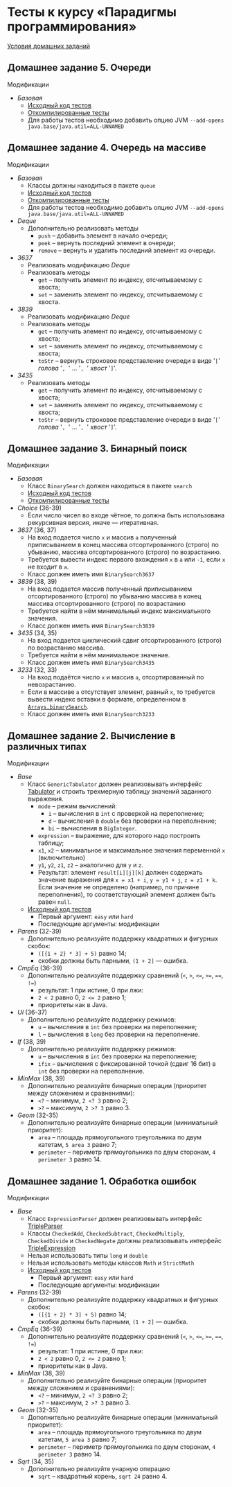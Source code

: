# Тесты к курсу «Парадигмы программирования»

[Условия домашних заданий](https://www.kgeorgiy.info/courses/paradigms/homeworks.html)


## Домашнее задание 5. Очереди

Модификации
 * *Базовая*
    * [Исходный код тестов](java/queue/QueueTest.java)
    * [Откомпилированные тесты](artifacts/queue/QueueTest.jar)
    * Для работы тестов необходимо добавить опцию JVM `--add-opens java.base/java.util=ALL-UNNAMED`


## Домашнее задание 4. Очередь на массиве

Модификации
 * *Базовая*
    * Классы должны находиться в пакете `queue`
    * [Исходный код тестов](java/queue/ArrayQueueTest.java)
    * [Откомпилированные тесты](artifacts/queue/ArrayQueueTest.jar)
    * Для работы тестов необходимо добавить опцию JVM `--add-opens java.base/java.util=ALL-UNNAMED`
 * *Deque*
    * Дополнительно реализовать методы
        * `push` – добавить элемент в начало очереди;
        * `peek` – вернуть последний элемент в очереди;
        * `remove` – вернуть и удалить последний элемент из очереди.
 * *3637*
    * Реализовать модификацию *Deque*
    * Реализовать методы
        * `get` – получить элемент по индексу, отсчитываемому с хвоста;
        * `set` – заменить элемент по индексу, отсчитываемому с хвоста.
 * *3839*
    * Реализовать модификацию *Deque*
    * Реализовать методы
        * `get` – получить элемент по индексу, отсчитываемому с хвоста;
        * `set` – заменить элемент по индексу, отсчитываемому с хвоста;
        * `toStr` – вернуть строковое представление
          очереди в виде '`[`' _голова_ '`, `' ... '`, `' _хвост_ '`]`'.
 * *3435*
    * Реализовать методы
        * `get` – получить элемент по индексу, отсчитываемому с хвоста;
        * `set` – заменить элемент по индексу, отсчитываемому с хвоста;
        * `toStr` – вернуть строковое представление
          очереди в виде '`[`' _голова_ '`, `' ... '`, `' _хвост_ '`]`'.


## Домашнее задание 3. Бинарный поиск

Модификации
 * *Базовая*
    * Класс `BinarySearch` должен находиться в пакете `search`
    * [Исходный код тестов](java/search/BinarySearchTest.java)
    * [Откомпилированные тесты](artifacts/search/BinarySearchTest.jar)
 * *Choice* (36-39)
    * Если число чисел во входе чётное, то должна быть использована
      рекурсивная версия, иначе — итеративная.
 * *3637* (36, 37)
    * На вход подается число `x` и массив `a` полученный приписыванием
      в конец массива отсортированного (строго) по убыванию,
      массива отсортированного (строго) по возрастанию.
    * Требуется вывести индекс первого вхождения `x` в `a` или `-1`, если `x` не входит в `a`.
    * Класс должен иметь имя `BinarySearch3637`
 * *3839* (38, 39)
    * На вход подается массив полученный приписыванием
      отсортированного (строго) по убыванию массива
      в конец массива отсортированного (строго) по возрастанию
    * Требуется найти в нём минимальный индекс максимального значения.
    * Класс должен иметь имя `BinarySearch3839`
 * *3435* (34, 35)
    * На вход подается циклический сдвиг
      отсортированного (строго) по возрастанию массива.
    * Требуется найти в нём минимальное значение.
    * Класс должен иметь имя `BinarySearch3435`
 * *3233* (32, 33)
    * На вход подаётся число `x` и массив `a`, отсортированный по невозрастанию.
    * Если в массиве `a` отсутствует элемент, равный `x`, то требуется
      вывести индекс вставки в формате, определенном в
      [`Arrays.binarySearch`](https://docs.oracle.com/en/java/javase/21/docs/api/java.base/java/util/Arrays.html#binarySearch(int%5B%5D,int)).
    * Класс должен иметь имя `BinarySearch3233`


## Домашнее задание 2. Вычисление в различных типах

Модификации
 * *Base*
    * Класс `GenericTabulator` должен реализовывать интерфейс
      [Tabulator](java/expression/generic/Tabulator.java) и
      строить трехмерную таблицу значений заданного выражения.
        * `mode` – режим вычислений:
           * `i` – вычисления в `int` с проверкой на переполнение;
           * `d` – вычисления в `double` без проверки на переполнение;
           * `bi` – вычисления в `BigInteger`.
        * `expression` – выражение, для которого надо построить таблицу;
        * `x1`, `x2` – минимальное и максимальное значения переменной `x` (включительно)
        * `y1`, `y2`, `z1`, `z2` – аналогично для `y` и `z`.
        * Результат: элемент `result[i][j][k]` должен содержать
          значение выражения для `x = x1 + i`, `y = y1 + j`, `z = z1 + k`.
          Если значение не определено (например, по причине переполнения),
          то соответствующий элемент должен быть равен `null`.
    * [Исходный код тестов](java/expression/generic/GenericTest.java)
        * Первый аргумент: `easy` или `hard`
        * Последующие аргументы: модификации
 * *Parens* (32-39)
    * Дополнительно реализуйте поддержку квадратных и фигурных скобок:
        * `([{1 + 2} * 3] + 5)` равно 14;
        * скобки должны быть парными, `(1 + 2]` — ошибка.
 * *CmpEq* (36-39)
    * Дополнительно реализуйте поддержку сравнений (`<`, `>`, `<=`, `>=`, `==`, `!=`)
        * результат: 1 при истине, 0 при лжи:
        * `2 < 2` равно 0, `2 <= 2` равно 1;
        * приоритеты как в Java.
 * *Ul* (36-37)
     * Дополнительно реализуйте поддержку режимов:
        * `u` – вычисления в `int` без проверки на переполнение;
        * `l` – вычисления в `long` без проверки на переполнение.
 * *If* (38, 39)
    * Дополнительно реализуйте поддержку режимов:
        * `u` – вычисления в `int` без проверки на переполнение;
        * `ifix` – вычисления с фиксированной точкой (сдвиг 16 бит) в `int`
          без проверки на переполнение.
 * *MinMax* (38, 39)
    * Дополнительно реализуйте бинарные операции (приоритет между сложением и сравнениями):
        * `<?` – минимум, `2 <? 3` равно 2;
        * `>?` – максимум, `2 >? 3` равно 3.
 * *Geom* (32-35)
    * Дополнительно реализуйте бинарные операции (минимальный приоритет):
        * `area` – площадь прямоугольного треугольника по двум катетам, `5 area 3` равно 7;
        * `perimeter` – периметр прямоугольника по двум сторонам, `4 perimeter 3` равно 14.

## Домашнее задание 1. Обработка ошибок

Модификации
 * *Base*
    * Класс `ExpressionParser` должен реализовывать интерфейс
        [TripleParser](java/expression/exceptions/TripleParser.java)
    * Классы `CheckedAdd`, `CheckedSubtract`, `CheckedMultiply`,
        `CheckedDivide` и `CheckedNegate` должны реализовывать интерфейс
        [TripleExpression](java/expression/TripleExpression.java)
    * Нельзя использовать типы `long` и `double`
    * Нельзя использовать методы классов `Math` и `StrictMath`
    * [Исходный код тестов](java/expression/exceptions/ExceptionsTest.java)
        * Первый аргумент: `easy` или `hard`
        * Последующие аргументы: модификации
 * *Parens* (32-39)
    * Дополнительно реализуйте поддержку квадратных и фигурных скобок:
        * `([{1 + 2} * 3] + 5)` равно 14;
        * скобки должны быть парными, `(1 + 2]` — ошибка.
 * *CmpEq* (36-39)
    * Дополнительно реализуйте поддержку сравнений (`<`, `>`, `<=`, `>=`, `==`, `!=`)
        * результат: 1 при истине, 0 при лжи:
        * `2 < 2` равно 0, `2 <= 2` равно 1;
        * приоритеты как в Java.
 * *MinMax* (38, 39)
    * Дополнительно реализуйте бинарные операции (приоритет между сложением и сравнениями):
        * `<?` – минимум, `2 <? 3` равно 2;
        * `>?` – максимум, `2 >? 3` равно 3.
 * *Geom* (32-35)
    * Дополнительно реализуйте бинарные операции (минимальный приоритет):
        * `area` – площадь прямоугольного треугольника по двум катетам, `5 area 3` равно 7;
        * `perimeter` – периметр прямоугольника по двум сторонам, `4 perimeter 3` равно 14.
 * *Sqrt* (34, 35)
    * Дополнительно реализуйте унарную операцию
        * `sqrt` – квадратный корень, `sqrt 24` равно 4.